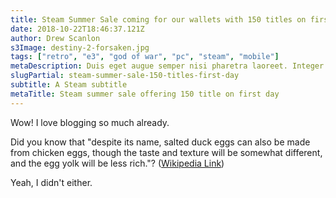 ```yaml
---
title: Steam Summer Sale coming for our wallets with 150 titles on first day
date: 2018-10-22T18:46:37.121Z
author: Drew Scanlon
s3Image: destiny-2-forsaken.jpg
tags: ["retro", "e3", "god of war", "pc", "steam", "mobile"]
metaDescription: Duis eget augue semper nisi pharetra laoreet. Integer elementum suscipit nulla vitae eleifend. Duis a lectus et justo varius consectetur sed in lorem.
slugPartial: steam-summer-sale-150-titles-first-day
subtitle: A Steam subtitle
metaTitle: Steam summer sale offering 150 title on first day
---
```


Wow! I love blogging so much already.

Did you know that "despite its name, salted duck eggs can also be made from
chicken eggs, though the taste and texture will be somewhat different, and the
egg yolk will be less rich."?
([Wikipedia Link](http://en.wikipedia.org/wiki/Salted_duck_egg))

Yeah, I didn't either.
